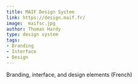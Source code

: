 ```yaml
---
title: MAIF Design System
link: https://design.maif.fr/
image: 	maifsc.jpg
author: Thomas Hardy
type: design system
tags:
- Branding
- Interface
- Design
---
```


Branding, interface, and design elements (French)
